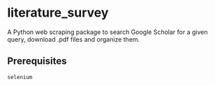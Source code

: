 # literature_survey
A Python web scraping package to search Google Scholar for a given query, download .pdf files and organize them. 


## Prerequisites
``` selenium ```
